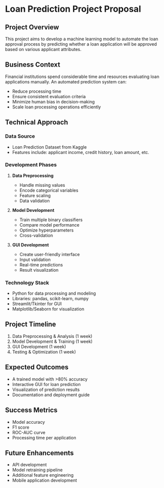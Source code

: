 # Loan Prediction Project Proposal

## Project Overview
This project aims to develop a machine learning model to automate the loan approval process by predicting whether a loan application will be approved based on various applicant attributes.

## Business Context
Financial institutions spend considerable time and resources evaluating loan applications manually. An automated prediction system can:
- Reduce processing time
- Ensure consistent evaluation criteria
- Minimize human bias in decision-making
- Scale loan processing operations efficiently

## Technical Approach

### Data Source
- Loan Prediction Dataset from Kaggle
- Features include: applicant income, credit history, loan amount, etc.

### Development Phases

1. **Data Preprocessing**
   - Handle missing values
   - Encode categorical variables
   - Feature scaling
   - Data validation

2. **Model Development**
   - Train multiple binary classifiers
   - Compare model performance
   - Optimize hyperparameters
   - Cross-validation

3. **GUI Development**
   - Create user-friendly interface
   - Input validation
   - Real-time predictions
   - Result visualization

### Technology Stack
- Python for data processing and modeling
- Libraries: pandas, scikit-learn, numpy
- Streamlit/Tkinter for GUI
- Matplotlib/Seaborn for visualization

## Project Timeline
1. Data Preprocessing & Analysis (1 week)
2. Model Development & Training (1 week)
3. GUI Development (1 week)
4. Testing & Optimization (1 week)

## Expected Outcomes
- A trained model with >80% accuracy
- Interactive GUI for loan prediction
- Visualization of prediction results
- Documentation and deployment guide

## Success Metrics
- Model accuracy
- F1 score
- ROC-AUC curve
- Processing time per application

## Future Enhancements
- API development
- Model retraining pipeline
- Additional feature engineering
- Mobile application development